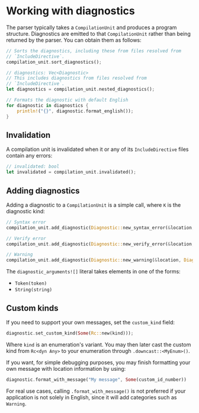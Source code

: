 # Working with diagnostics

The parser typically takes a `CompilationUnit` and produces a program structure. Diagnostics are emitted to that `CompilationUnit` rather than being returned by the parser. You can obtain them as follows:

```rust
// Sorts the diagnostics, including these from files resolved from
// `IncludeDirective`.
compilation_unit.sort_diagnostics();

// diagnostics: Vec<Diagnostic>
// This includes diagnostics from files resolved from
// `IncludeDirective`.
let diagnostics = compilation_unit.nested_diagnostics();

// Formats the diagnostic with default English
for diagnostic in diagnostics {
    println!("{}", diagnostic.format_english());
}
```

## Invalidation

A compilation unit is invalidated when it or any of its `IncludeDirective` files contain any errors:

```rust
// invalidated: bool
let invalidated = compilation_unit.invalidated();
```

## Adding diagnostics

Adding a diagnostic to a `CompilationUnit` is a simple call, where `K` is the diagnostic kind:

```rust
// Syntax error
compilation_unit.add_diagnostic(Diagnostic::new_syntax_error(&location, DiagnosticKind::K, diagnostic_arguments![]));

// Verify error
compilation_unit.add_diagnostic(Diagnostic::new_verify_error(&location, DiagnosticKind::K, diagnostic_arguments![]));

// Warning
compilation_unit.add_diagnostic(Diagnostic::new_warning(&location, DiagnosticKind::K, diagnostic_arguments![]));
```

The `diagnostic_arguments![]` literal takes elements in one of the forms:

* `Token(token)`
* `String(string)`

## Custom kinds

If you need to support your own messages, set the `custom_kind` field:

```rust
diagnostic.set_custom_kind(Some(Rc::new(kind)));
```

Where `kind` is an enumeration's variant. You may then later cast the custom kind from `Rc<dyn Any>` to your enumeration through `.downcast::<MyEnum>()`.

If you want, for simple debugging purposes, you may finish formatting your own message with location information by using:

```rust
diagnostic.format_with_message("My message", Some(custom_id_number))
```

For real use cases, calling `.format_with_message()` is not preferred if your application is not solely in English, since it will add categories such as `Warning`.